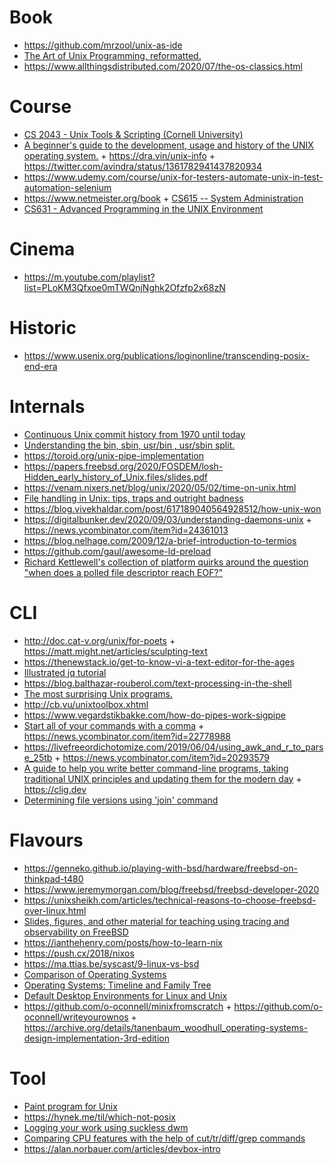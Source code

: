 # Book

- https://github.com/mrzool/unix-as-ide
- [The Art of Unix Programming, reformatted.](https://www.arp242.net/taoup.html)
- https://www.allthingsdistributed.com/2020/07/the-os-classics.html

# Course

- [CS 2043 - Unix Tools & Scripting (Cornell University)](http://www.cs.cornell.edu/courses/cs2043/2014sp/)
- [A beginner's guide to the development, usage and history of the UNIX operating system.](https://github.com/avindra/unix-info) + https://dra.vin/unix-info + https://twitter.com/avindra/status/1361782941437820934
- https://www.udemy.com/course/unix-for-testers-automate-unix-in-test-automation-selenium
- https://www.netmeister.org/book + [CS615 -- System Administration](https://stevens.netmeister.org/615)
- [CS631 - Advanced Programming in the UNIX Environment](https://stevens.netmeister.org/631)

# Cinema

- https://m.youtube.com/playlist?list=PLoKM3Qfxoe0mTWQnjNghk2Ofzfp2x68zN

# Historic

- https://www.usenix.org/publications/loginonline/transcending-posix-end-era

# Internals

- [Continuous Unix commit history from 1970 until today](https://github.com/dspinellis/unix-history-repo)
- [Understanding the bin, sbin, usr/bin , usr/sbin split.](http://lists.busybox.net/pipermail/busybox/2010-December/074114.html)
- https://toroid.org/unix-pipe-implementation
- https://papers.freebsd.org/2020/FOSDEM/losh-Hidden_early_history_of_Unix.files/slides.pdf
- https://venam.nixers.net/blog/unix/2020/05/02/time-on-unix.html
- [File handling in Unix: tips, traps and outright badness](https://rachelbythebay.com/w/2020/08/11/files)
- https://blog.vivekhaldar.com/post/617189040564928512/how-unix-won
- https://digitalbunker.dev/2020/09/03/understanding-daemons-unix + https://news.ycombinator.com/item?id=24361013
- https://blog.nelhage.com/2009/12/a-brief-introduction-to-termios
- https://github.com/gaul/awesome-ld-preload
- [Richard Kettlewell's collection of platform quirks around the question "when does a polled file descriptor reach EOF?"](https://www.greenend.org.uk/rjk/tech/poll.html)

# CLI

- http://doc.cat-v.org/unix/for-poets + https://matt.might.net/articles/sculpting-text
- https://thenewstack.io/get-to-know-vi-a-text-editor-for-the-ages
- [Illustrated jq tutorial](https://mosermichael.github.io/jq-illustrated/dir/content.html)
- https://blog.balthazar-rouberol.com/text-processing-in-the-shell
- [The most surprising Unix programs.](https://minnie.tuhs.org/pipermail/tuhs/2020-March/020664.html)
- http://cb.vu/unixtoolbox.xhtml
- https://www.vegardstikbakke.com/how-do-pipes-work-sigpipe
- [Start all of your commands with a comma](https://rhodesmill.org/brandon/2009/commands-with-comma) + https://news.ycombinator.com/item?id=22778988
- https://livefreeordichotomize.com/2019/06/04/using_awk_and_r_to_parse_25tb + https://news.ycombinator.com/item?id=20293579
- [A guide to help you write better command-line programs, taking traditional UNIX principles and updating them for the modern day](https://github.com/cli-guidelines/cli-guidelines) + https://clig.dev
- [Determining file versions using 'join' command](https://yurichev.com/news/20211016_join)

# Flavours

- https://genneko.github.io/playing-with-bsd/hardware/freebsd-on-thinkpad-t480
- https://www.jeremymorgan.com/blog/freebsd/freebsd-developer-2020
- https://unixsheikh.com/articles/technical-reasons-to-choose-freebsd-over-linux.html
- [Slides, figures, and other material for teaching using tracing and observability on FreeBSD](https://github.com/teachbsd/course)
- https://ianthehenry.com/posts/how-to-learn-nix
- https://push.cx/2018/nixos
- https://ma.ttias.be/syscast/9-linux-vs-bsd
- [Comparison of Operating Systems](https://eylenburg.github.io/os_comparison.htm)
- [Operating Systems: Timeline and Family Tree](https://github.com/eylenburg/os-family-tree)
- [Default Desktop Environments for Linux and Unix](https://eylenburg.github.io/de_default.htm)
- https://github.com/o-oconnell/minixfromscratch + https://github.com/o-oconnell/writeyourownos + https://archive.org/details/tanenbaum_woodhull_operating-systems-design-implementation-3rd-edition

# Tool

- [Paint program for Unix](https://github.com/justinmeiners/classic-colors)
- https://hynek.me/til/which-not-posix
- [Logging your work using suckless dwm](https://yurichev.org/dwm)
- [Comparing CPU features with the help of cut/tr/diff/grep commands](https://yurichev.org/tr)
- https://alan.norbauer.com/articles/devbox-intro
